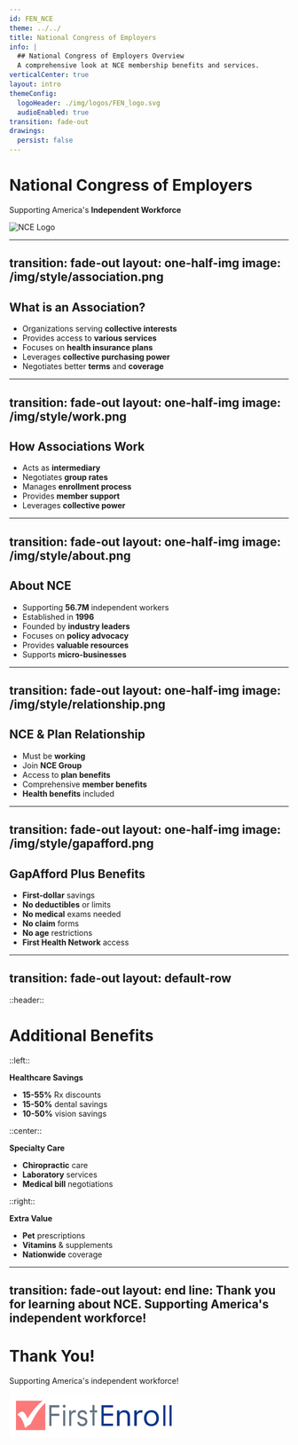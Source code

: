 ```yaml
---
id: FEN_NCE
theme: ../../
title: National Congress of Employers
info: |
  ## National Congress of Employers Overview
  A comprehensive look at NCE membership benefits and services.
verticalCenter: true
layout: intro
themeConfig:
  logoHeader: ./img/logos/FEN_logo.svg
  audioEnabled: true
transition: fade-out
drawings:
  persist: false
---
```

<div class="relative top-24">

<SlideAudio deckKey="FEN_NCE" />

  <div class="grid grid-cols-1 items-center py-8">

  # National Congress of Employers

  Supporting America's **Independent Workforce**
  </div>
  <div class="grid grid-cols-1 gap-4 items-center py-8 mt-16">
    <img src="/img/logos/NCE_logo.png" class="h-12 pt-1 mix-blend-multiply" alt="NCE Logo">
  </div>
</div>

---
transition: fade-out
layout: one-half-img
image: /img/style/association.png
---

## What is an Association?

<v-clicks>

- Organizations serving **collective interests**
- Provides access to **various services**
- Focuses on **health insurance plans**
- Leverages **collective purchasing power**
- Negotiates better **terms** and **coverage**

</v-clicks>

---
transition: fade-out
layout: one-half-img
image: /img/style/work.png
---

## How Associations Work

<v-clicks>

- Acts as **intermediary**
- Negotiates **group rates**
- Manages **enrollment process**
- Provides **member support**
- Leverages **collective power**

</v-clicks>

---
transition: fade-out
layout: one-half-img
image: /img/style/about.png
---

## About NCE

<v-clicks>

- Supporting **56.7M** independent workers
- Established in **1996**
- Founded by **industry leaders**
- Focuses on **policy advocacy**
- Provides **valuable resources**
- Supports **micro-businesses**

</v-clicks>

---
transition: fade-out
layout: one-half-img
image: /img/style/relationship.png
---

## NCE & Plan Relationship

<v-clicks>

- Must be **working**
- Join **NCE Group**
- Access to **plan benefits**
- Comprehensive **member benefits**
- **Health benefits** included

</v-clicks>

---
transition: fade-out
layout: one-half-img
image: /img/style/gapafford.png
---

## GapAfford Plus Benefits

<v-clicks>

- **First-dollar** savings
- **No deductibles** or limits
- **No medical** exams needed
- **No claim** forms
- **No age** restrictions
- **First Health Network** access

</v-clicks>

---
transition: fade-out
layout: default-row
---

::header::
# Additional Benefits

::left::
<v-click>

**Healthcare Savings**
- **15-55%** Rx discounts
- **15-50%** dental savings
- **10-50%** vision savings
</v-click>

::center::
<v-click>

**Specialty Care**
- **Chiropractic** care
- **Laboratory** services
- **Medical bill** negotiations
</v-click>

::right::
<v-click>

**Extra Value**
- **Pet** prescriptions
- **Vitamins** & supplements
- **Nationwide** coverage
</v-click>

---
transition: fade-out
layout: end
line: Thank you for learning about NCE. Supporting America's independent workforce!
---

# Thank You!

Supporting America's independent workforce!

<img src="./img/logos/FEN_logo.svg" class="h-12 mt-32" alt="FirstEnroll Logo">

